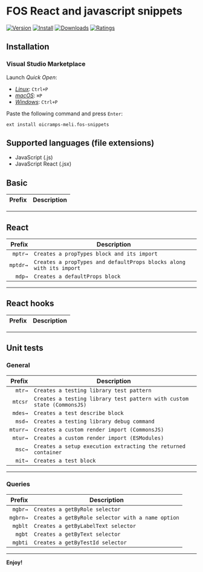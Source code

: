 # FOS React and javascript snippets

[![Version](https://vsmarketplacebadge.apphb.com/version/oicramps-meli.fos-snippets.svg)](https://vsmarketplacebadge.apphb.com/version/oicramps-meli.fos-snippets.svg)
[![Install](https://vsmarketplacebadge.apphb.com/installs/oicramps-meli.fos-snippets.svg)](https://vsmarketplacebadge.apphb.com/installs/oicramps-meli.fos-snippets.svg)
[![Downloads](https://vsmarketplacebadge.apphb.com/downloads/oicramps-meli.fos-snippets.svg)](https://vsmarketplacebadge.apphb.com/downloads/oicramps-meli.fos-snippets.svg)
[![Ratings](https://vsmarketplacebadge.apphb.com/rating-star/oicramps-meli.fos-snippets.svg)](https://vsmarketplacebadge.apphb.com/rating-star/oicramps-meli.fos-snippets.svg)

## Installation

### Visual Studio Marketplace

Launch _Quick Open_:

- [_Linux_](https://code.visualstudio.com/shortcuts/keyboard-shortcuts-linux.pdf): `Ctrl+P`
- [_macOS_](https://code.visualstudio.com/shortcuts/keyboard-shortcuts-macos.pdf): `⌘P`
- [_Windows_](https://code.visualstudio.com/shortcuts/keyboard-shortcuts-windows.pdf): `Ctrl+P`

Paste the following command and press `Enter`:

```shell
ext install oicramps-meli.fos-snippets
```

## Supported languages (file extensions)

- JavaScript (.js)
- JavaScript React (.jsx)

## Basic

|  Prefix | Description                                         |
| ------: | --------------------------------------------------- |

--------------------------------------------------------------------------------------

## React

|  Prefix    | Description                                                              |
| ------:    | ------------------------------------------------------------------------ |
|  `mptr→`   | `Creates a propTypes block and its import`                               |
|  `mptdr→`  | `Creates a propTypes and defaultProps blocks along with its import`      |
|  `mdp→`    | `Creates a defaultProps block`                                           |

--------------------------------------------------------------------------------------

## React hooks

|  Prefix | Description                                         |
| ------: | --------------------------------------------------- |

--------------------------------------------------------------------------------------

## Unit tests

### General

|  Prefix   | Description                                                               |
| ------:   | ------------------------------------------------------------------------- |
|  `mtr→`   | `Creates a testing library test pattern`                                  | 
|  `mtcsr`  | `Creates a testing library test pattern with custom state (CommonsJS)`    | 
|  `mdes→`  | `Creates a test describe block`                                           |
|  `msd→`   | `Creates a testing library debug command`                                 |
|  `mturr→` | `Creates a custom render import (CommonsJS)`                              |
|  `mtur→`  | `Creates a custom render import (ESModules)`                              |
|  `msc→`   | `Creates a setup execution extracting the returned container`             |
|  `mit→`   | `Creates a test block`                                                    |

--------------------------------------------------------------------------------------

### Queries

|  Prefix   | Description                                              |
| --------: | -------------------------------------------------------- |
|  `mgbr→`  | `Creates a getByRole selector`                           |
|  `mgbrn→` | `Creates a getByRole selector with a name option`                           |
|  `mgblt`  | `Creates a getByLabelText selector`                      |
|  `mgbt`   | `Creates a getByText selector`                           |
|  `mgbti`  | `Creates a getByTestId selector`                         |

----------------------------------------------------------------------------------------


**Enjoy!** 

